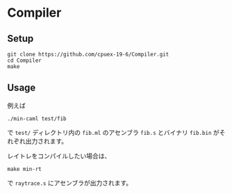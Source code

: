 # Compiler

## Setup

```
git clone https://github.com/cpuex-19-6/Compiler.git
cd Compiler
make
```

## Usage

例えば

```
./min-caml test/fib
```

で `test/` ディレクトリ内の `fib.ml` のアセンブラ `fib.s` とバイナリ `fib.bin` がそれぞれ出力されます。

レイトレをコンパイルしたい場合は、

```
make min-rt
```
で `raytrace.s` にアセンブラが出力されます。